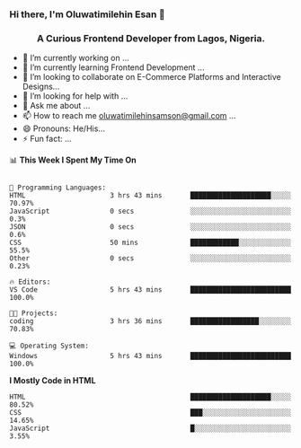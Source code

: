 ### Hi there, I'm Oluwatimilehin Esan 👋
<h3 align="center">A Curious Frontend Developer from Lagos, Nigeria.</h3>

- 🔭 I’m currently working on ...
- 🌱 I’m currently learning Frontend Development ...
- 👯 I’m looking to collaborate on E-Commerce Platforms and Interactive Designs...
- 🤔 I’m looking for help with ...
- 💬 Ask me about ...
- 📫 How to reach me oluwatimilehinsamson@gmail.com ...
- 😄 Pronouns: He/His...
- ⚡ Fun fact: ...

📊 **This Week I Spent My Time On** 

```text

💬 Programming Languages: 
HTML                     3 hrs 43 mins       ████████████████████░░░░░   70.97% 
JavaScript               0 secs              ░░░░░░░░░░░░░░░░░░░░░░░░░   0.3%
JSON                     0 secs              ░░░░░░░░░░░░░░░░░░░░░░░░░   0.6% 
CSS                      50 mins             ████████████░░░░░░░░░░░░░   55.5% 
Other                    0 secs              ░░░░░░░░░░░░░░░░░░░░░░░░░   0.23%

🔥 Editors: 
VS Code                  5 hrs 43 mins       █████████████████████████   100.0%

🐱‍💻 Projects: 
coding                   3 hrs 36 mins       █████████████████░░░░░░░░   70.83% 

💻 Operating System: 
Windows                  5 hrs 43 mins       █████████████████████████   100.0%

```

**I Mostly Code in HTML** 

```text
HTML                                         ████████████████████░░░░░   80.52% 
CSS                                          ███░░░░░░░░░░░░░░░░░░░░░░   14.65% 
JavaScript                                   █░░░░░░░░░░░░░░░░░░░░░░░░   3.55%

```

